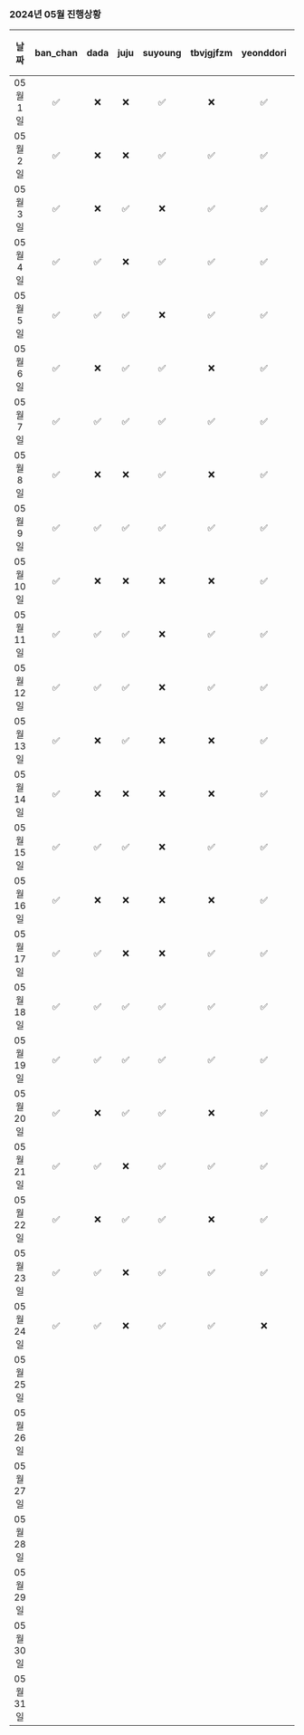 ### 2024년 05월 진행상황
| 날짜 | ban_chan | dada | juju | suyoung | tbvjgjfzm | yeonddori | 박주은 |
|:---:|:---:|:---:|:---:|:---:|:---:|:---:|:---:|
| 05월 1일 | ✅ | ❌ | ❌ | ✅ | ❌ | ✅ | ❌ |
| 05월 2일 | ✅ | ❌ | ❌ | ✅ | ✅ | ✅ | ❌ |
| 05월 3일 | ✅ | ❌ | ✅ | ❌ | ✅ | ✅ | ❌ |
| 05월 4일 | ✅ | ✅ | ❌ | ✅ | ✅ | ✅ | ❌ |
| 05월 5일 | ✅ | ✅ | ✅ | ❌ | ✅ | ✅ | ❌ |
| 05월 6일 | ✅ | ❌ | ✅ | ✅ | ❌ | ✅ | ❌ |
| 05월 7일 | ✅ | ✅ | ✅ | ✅ | ✅ | ✅ | ❌ |
| 05월 8일 | ✅ | ❌ | ❌ | ✅ | ❌ | ✅ | ❌ |
| 05월 9일 | ✅ | ✅ | ✅ | ✅ | ✅ | ✅ | ❌ |
| 05월 10일 | ✅ | ❌ | ❌ | ❌ | ❌ | ✅ | ❌ |
| 05월 11일 | ✅ | ✅ | ✅ | ❌ | ✅ | ✅ | ❌ |
| 05월 12일 | ✅ | ✅ | ✅ | ❌ | ✅ | ✅ | ❌ |
| 05월 13일 | ✅ | ❌ | ✅ | ❌ | ❌ | ✅ | ✅ |
| 05월 14일 | ✅ | ❌ | ❌ | ❌ | ❌ | ✅ | ❌ |
| 05월 15일 | ✅ | ✅ | ✅ | ❌ | ✅ | ✅ | ✅ |
| 05월 16일 | ✅ | ❌ | ❌ | ❌ | ❌ | ✅ | ❌ |
| 05월 17일 | ✅ | ✅ | ❌ | ❌ | ✅ | ✅ | ❌ |
| 05월 18일 | ✅ | ✅ | ✅ | ✅ | ✅ | ✅ | ✅ |
| 05월 19일 | ✅ | ✅ | ✅ | ✅ | ✅ | ✅ | ✅ |
| 05월 20일 | ✅ | ❌ | ✅ | ✅ | ❌ | ✅ | ✅ |
| 05월 21일 | ✅ | ✅ | ❌ | ✅ | ✅ | ✅ | ❌ |
| 05월 22일 | ✅ | ❌ | ✅ | ✅ | ❌ | ✅ | ✅ |
| 05월 23일 | ✅ | ✅ | ❌ | ✅ | ✅ | ✅ | ❌ |
| 05월 24일 | ✅ | ✅ | ❌ | ✅ | ✅ | ❌ | ❌ |
| 05월 25일 | | | | | | | |
| 05월 26일 | | | | | | | |
| 05월 27일 | | | | | | | |
| 05월 28일 | | | | | | | |
| 05월 29일 | | | | | | | |
| 05월 30일 | | | | | | | |
| 05월 31일 | | | | | | | |

